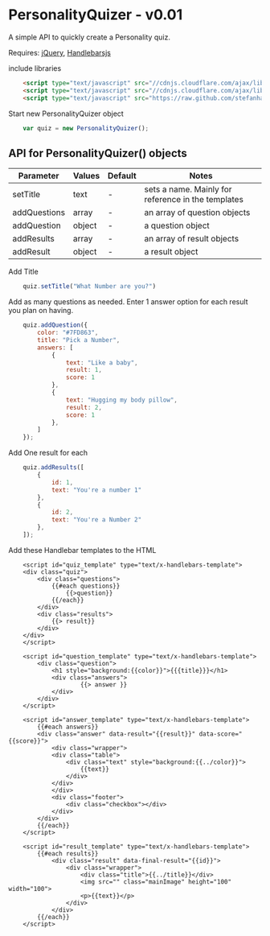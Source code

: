 PersonalityQuizer - v0.01
=================

A simple API to quickly create a Personality quiz.

Requires: <a href="http://jquery.com/">jQuery</a>, <a href="handlebarsjs.com">Handlebarsjs</a>


include libraries

```html
	<script type="text/javascript" src="//cdnjs.cloudflare.com/ajax/libs/jquery/2.0.3/jquery.min.js"></script>
	<script type="text/javascript" src="//cdnjs.cloudflare.com/ajax/libs/handlebars.js/1.3.0/handlebars.min.js"></script>
	<script type="text/javascript" src="https://raw.github.com/stefanhayden/PersonalityQuizer/master/PersonalityQuizer.js"></script>
```

Start new PersonalityQuizer object 

```javascript
	var quiz = new PersonalityQuizer();
```

## API for PersonalityQuizer() objects

Parameter | Values | Default | Notes
---------- | --------- | -------- | -------------
setTitle | text | - | sets a name. Mainly for reference in the templates
addQuestions | array | - | an array of question objects
addQuestion | object | - | a question object
addResults | array | - | an array of result objects
addResult | object | - | a result object


Add Title
```javascript
	quiz.setTitle("What Number are you?")
```

Add as many questions as needed. Enter 1 answer option for each result you plan on having.

```javascript
	quiz.addQuestion({ 
		color: "#7FD863",
		title: "Pick a Number",
		answers: [
			{ 
				text: "Like a baby",
				result: 1,
				score: 1 
			},
			{ 
				text: "Hugging my body pillow",
				result: 2,
				score: 1 
			},
		]
	});
```

Add One result for each 

```javascript
	quiz.addResults([
		{
			id: 1,
			text: "You're a number 1"
		},
		{
			id: 2,
			text: "You're a Number 2"
		},
	]);
```

Add these Handlebar templates to the HTML

```Handlebars
	<script id="quiz_template" type="text/x-handlebars-template">
	<div class="quiz">
		<div class="questions">
			{{#each questions}}
				{{>question}}
			{{/each}}
		</div>
		<div class="results">
			{{> result}}
		</div>
	</div>
	</script>

	<script id="question_template" type="text/x-handlebars-template">
		<div class="question">
			<h1 style="background:{{color}}">{{{title}}}</h1>
			<div class="answers">
					{{> answer }}
			</div>
		</div>
	</script>

	<script id="answer_template" type="text/x-handlebars-template">
		{{#each answers}}
		<div class="answer" data-result="{{result}}" data-score="{{score}}">
			<div class="wrapper">
			<div class="table">
				<div class="text" style="background:{{../color}}">
					{{text}}
				</div>
			</div>
			</div>
			<div class="footer">
				<div class="checkbox"></div>
			</div>
		</div>
		{{/each}}
	</script>

	<script id="result_template" type="text/x-handlebars-template">
		{{#each results}}
			<div class="result" data-final-result="{{id}}">
				<div class="wrapper">
					<div class="title">{{../title}}</div>
					<img src="" class="mainImage" height="100" width="100">
					<p>{{text}}</p>
				</div>
			</div>
		{{/each}}
	</script>
```